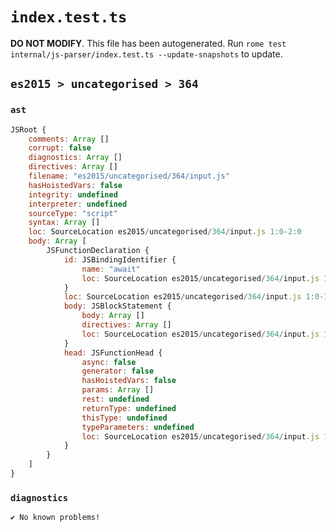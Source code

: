 # `index.test.ts`

**DO NOT MODIFY**. This file has been autogenerated. Run `rome test internal/js-parser/index.test.ts --update-snapshots` to update.

## `es2015 > uncategorised > 364`

### `ast`

```javascript
JSRoot {
	comments: Array []
	corrupt: false
	diagnostics: Array []
	directives: Array []
	filename: "es2015/uncategorised/364/input.js"
	hasHoistedVars: false
	integrity: undefined
	interpreter: undefined
	sourceType: "script"
	syntax: Array []
	loc: SourceLocation es2015/uncategorised/364/input.js 1:0-2:0
	body: Array [
		JSFunctionDeclaration {
			id: JSBindingIdentifier {
				name: "await"
				loc: SourceLocation es2015/uncategorised/364/input.js 1:9-1:14 (await)
			}
			loc: SourceLocation es2015/uncategorised/364/input.js 1:0-1:19
			body: JSBlockStatement {
				body: Array []
				directives: Array []
				loc: SourceLocation es2015/uncategorised/364/input.js 1:17-1:19
			}
			head: JSFunctionHead {
				async: false
				generator: false
				hasHoistedVars: false
				params: Array []
				rest: undefined
				returnType: undefined
				thisType: undefined
				typeParameters: undefined
				loc: SourceLocation es2015/uncategorised/364/input.js 1:14-1:16
			}
		}
	]
}
```

### `diagnostics`

```
✔ No known problems!

```
